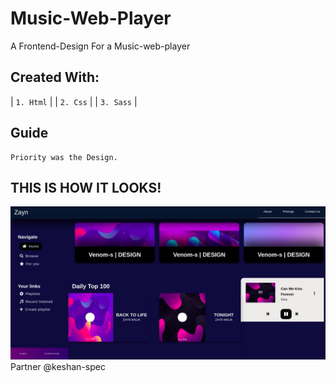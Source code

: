 # Music-Web-Player
A Frontend-Design For a Music-web-player  <br/>

## Created With:
  | `1. Html`       |
  | `2. Css`        | 
  | `3. Sass`         |
## Guide  
    Priority was the Design.
## THIS IS HOW IT LOOKS!<br/>

![Screenshot](./screenshot.jpg)
Partner @keshan-spec
